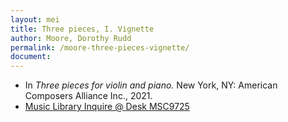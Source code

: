 ```yaml
---
layout: mei
title: Three pieces, I. Vignette
author: Moore, Dorothy Rudd
permalink: /moore-three-pieces-vignette/
document:
---
```


- In *Three pieces for violin and piano.* New York, NY: American Composers Alliance Inc., 2021.
- <a href="https://tufts.primo.exlibrisgroup.com/permalink/01TUN_INST/1kc9gia/alma991018728136303851" target="_blank">Music Library Inquire @ Desk MSC9725</a>
